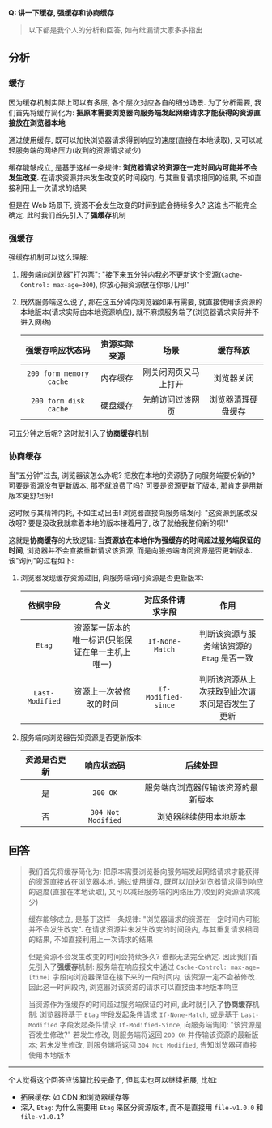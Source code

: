 **Q: 讲一下缓存, 强缓存和协商缓存**

> 以下都是我个人的分析和回答, 如有纰漏请大家多多指出

## 分析

### 缓存

因为缓存机制实际上可以有多层, 各个层次对应各自的细分场景. 为了分析需要, 我们首先将缓存简化为: **把原本需要浏览器向服务端发起网络请求才能获得的资源直接放在浏览器本地**

通过使用缓存, 既可以加快浏览器请求得到响应的速度(直接在本地读取), 又可以减轻服务端的网络压力(收到的资源请求减少)

缓存能够成立, 是基于这样一条规律: **浏览器请求的资源在一定时间内可能并不会发生改变**. 在请求资源并未发生改变的时间段内, 与其重复请求相同的结果, 不如直接利用上一次请求的结果

但是在 Web 场景下, 资源不会发生改变的时间到底会持续多久? 这谁也不能完全确定. 此时我们首先引入了**强缓存**机制

### 强缓存

强缓存机制可以这么理解:

1. 服务端向浏览器"打包票": "接下来五分钟内我必不更新这个资源(`Cache-Control: max-age=300`), 你放心把资源放在你那儿用!"

2. 既然服务端这么说了, 那在这五分钟内浏览器如果有需要, 就直接使用该资源的本地版本(请求实际由本地资源响应), 就不麻烦服务端了(浏览器请求实际并不进入网络)

    | 强缓存响应状态码 | 资源实际来源 | 场景 | 缓存释放 |
    | :----: | :----: | :----: | :----: |
    | `200 form memory cache` | 内存缓存 | 刚关闭网页又马上打开 | 浏览器关闭 |
    | `200 form disk cache` | 硬盘缓存 | 先前访问过该网页 | 浏览器清理硬盘缓存 |

可五分钟之后呢? 这时就引入了**协商缓存**机制

### 协商缓存

当"五分钟"过去, 浏览器该怎么办呢? 把放在本地的资源扔了向服务端要份新的? 可要是资源没有更新版本, 那不就浪费了吗? 可要是资源更新了版本, 那肯定是用新版本更舒坦呀!

这时候与其精神内耗, 不如主动出击! 浏览器直接向服务端发问: "这资源到底改没改呀? 要是没改我就拿着本地的版本接着用了, 改了就给我整份新的呗!"

这就是**协商缓存**的大致逻辑: 当**资源放在本地作为强缓存的时间超过服务端保证的时间**, 浏览器并不会直接重新请求该资源, 而是向服务端询问资源是否更新版本. 该"询问"的过程如下:

1. 浏览器发现缓存资源过旧, 向服务端询问资源是否更新版本:

    | 依据字段 | 含义 | 对应条件请求字段 | 作用 |
    | :----: | :----: | :----: | :----: |
    | `Etag` | 资源某一版本的唯一标识(只能保证在单一主机上唯一) | `If-None-Match` | 判断该资源与服务端该资源的 `Etag` 是否一致 |
    | `Last-Modified` | 资源上一次被修改的时间 | `If-Modified-since` | 判断该资源从上次获取到此次请求间是否发生了更新 |

2. 服务端向浏览器告知资源是否更新版本:

    | 资源是否更新 | 响应状态码 | 后续处理 |
    | :----: | :----: | :----: |
    | 是 | `200 OK` | 服务端向浏览器传输该资源的最新版本 |
    | 否 | `304 Not Modified` | 浏览器继续使用本地版本 |

## 回答

> 我们首先将缓存简化为: 把原本需要浏览器向服务端发起网络请求才能获得的资源直接放在浏览器本地. 通过使用缓存, 既可以加快浏览器请求得到响应的速度(直接在本地读取), 又可以减轻服务端的网络压力(收到的资源请求减少)
>
> 缓存能够成立, 是基于这样一条规律: "浏览器请求的资源在一定时间内可能并不会发生改变". 在请求资源并未发生改变的时间段内, 与其重复请求相同的结果, 不如直接利用上一次请求的结果
>
> 但是资源不会发生改变的时间会持续多久? 谁都无法完全确定. 因此我们首先引入了**强缓存**机制: 服务端在响应报文中通过 `Cache-Control: max-age=[time]` 字段向浏览器保证在接下来的一段时间内, 该资源一定不会被修改. 因此这一时间段内, 浏览器对该资源的请求可以直接由本地版本响应
>
> 当资源作为强缓存的时间超过服务端保证的时间, 此时就引入了**协商缓存**机制: 浏览器将基于 `Etag` 字段发起条件请求 `If-None-Match`, 或是基于 `Last-Modified` 字段发起条件请求 `If-Modified-Since`, 向服务端询问: "该资源是否发生修改?" 若发生修改, 则服务端将返回 `200 OK` 并传输该资源的最新版本; 若未发生修改, 则服务端将返回 `304 Not Modified`, 告知浏览器可直接使用本地版本

---

个人觉得这个回答应该算比较完备了, 但其实也可以继续拓展, 比如:

- 拓展缓存: 如 CDN 和浏览器缓存等
- 深入 `Etag`: 为什么需要用 `Etag` 来区分资源版本, 而不是直接用 `file-v1.0.0` 和 `file-v1.0.1`?
